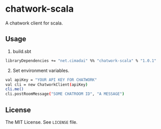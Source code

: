 chatwork-scala
==============

A chatwork client for scala.

## Usage

1.  build.sbt

```sh
libraryDependencies += "net.cimadai" %% "chatwork-scala" % "1.0.1"
```

2. Set environment variables.
```sh
val apiKey = "YOUR API KEY FOR CHATWORK"
val cli = new ChatworkClient(apiKey)
cli.me()
cli.postRoomMessage("SOME CHATROOM ID", "A MESSAGE")
```

## License
The MIT License. See `LICENSE` file.
